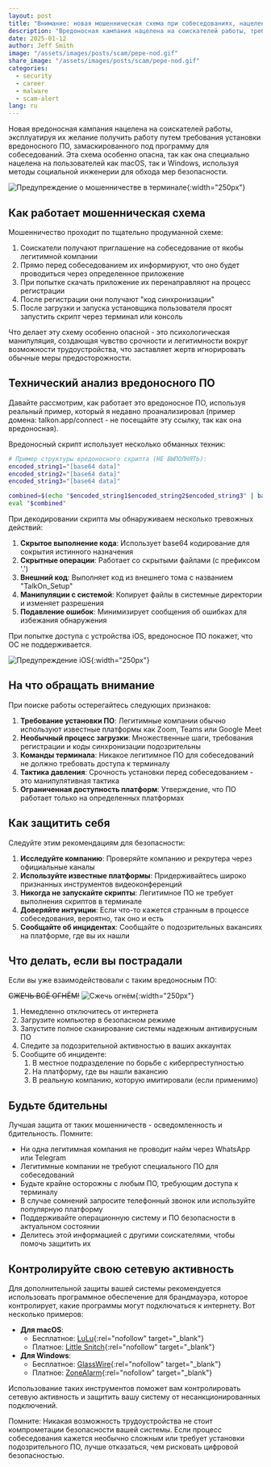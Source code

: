 ```yaml
---
layout: post
title: "Внимание: новая мошенническая схема при собеседованиях, нацеленная на пользователей macOS и Windows"
description: "Вредоносная кампания нацелена на соискателей работы, требуя установки поддельного программного обеспечения для собеседований. Узнайте, как распознать эту схему и защитить себя."
date: 2025-01-12
author: Jeff Smith
image: "/assets/images/posts/scam/pepe-nod.gif"
share_image: "/assets/images/posts/scam/pepe-nod.gif"
categories: 
  - security
  - career
  - malware
  - scam-alert
lang: ru
---
```


Новая вредоносная кампания нацелена на соискателей работы, эксплуатируя их желание получить работу путем требования установки вредоносного ПО, замаскированного под программу для собеседований. Эта схема особенно опасна, так как она специально нацелена на пользователей как macOS, так и Windows, используя методы социальной инженерии для обхода мер безопасности.

![Предупреждение о мошенничестве в терминале](/assets/images/posts/scam/pepe-nod.gif){:width="250px"}

## Как работает мошенническая схема

Мошенничество проходит по тщательно продуманной схеме:

1. Соискатели получают приглашение на собеседование от якобы легитимной компании
2. Прямо перед собеседованием их информируют, что оно будет проводиться через определенное приложение
3. При попытке скачать приложение их перенаправляют на процесс регистрации
4. После регистрации они получают "код синхронизации"
5. После загрузки и запуска установщика пользователя просят запустить скрипт через терминал или консоль

Что делает эту схему особенно опасной - это психологическая манипуляция, создающая чувство срочности и легитимности вокруг возможности трудоустройства, что заставляет жертв игнорировать обычные меры предосторожности.

## Технический анализ вредоносного ПО

Давайте рассмотрим, как работает это вредоносное ПО, используя реальный пример, который я недавно проанализировал (пример домена: talkon.app/connect - не посещайте эту ссылку, так как она вредоносная).

Вредоносный скрипт использует несколько обманных техник:

```bash
# Пример структуры вредоносного скрипта (НЕ ВЫПОЛНЯТЬ):
encoded_string1="[base64 data]"
encoded_string2="[base64 data]"
encoded_string3="[base64 data]"

combined=$(echo "$encoded_string1$encoded_string2$encoded_string3" | base64 -d)
eval "$combined"
```

При декодировании скрипта мы обнаруживаем несколько тревожных действий:

1. **Скрытое выполнение кода**: Использует base64 кодирование для сокрытия истинного назначения
2. **Скрытные операции**: Работает со скрытыми файлами (с префиксом '.')
3. **Внешний код**: Выполняет код из внешнего тома с названием "TalkOn_Setup"
4. **Манипуляции с системой**: Копирует файлы в системные директории и изменяет разрешения
5. **Подавление ошибок**: Минимизирует сообщения об ошибках для избежания обнаружения

При попытке доступа с устройства iOS, вредоносное ПО покажет, что ОС не поддерживается.

![Предупреждение iOS](/assets/images/posts/scam/zoom-scam.png){:width="250px"}

## На что обращать внимание

При поиске работы остерегайтесь следующих признаков:

1. **Требование установки ПО**: Легитимные компании обычно используют известные платформы как Zoom, Teams или Google Meet
2. **Необычный процесс загрузки**: Множественные шаги, требования регистрации и коды синхронизации подозрительны
3. **Команды терминала**: Никакое легитимное ПО для собеседований не должно требовать доступа к терминалу
4. **Тактика давления**: Срочность установки перед собеседованием - это манипулятивная тактика
5. **Ограниченная доступность платформ**: Утверждение, что ПО работает только на определенных платформах

## Как защитить себя

Следуйте этим рекомендациям для безопасности:

1. **Исследуйте компанию**: Проверяйте компанию и рекрутера через официальные каналы
2. **Используйте известные платформы**: Придерживайтесь широко признанных инструментов видеоконференций
3. **Никогда не запускайте скрипты**: Легитимное ПО не требует выполнения скриптов в терминале
4. **Доверяйте интуиции**: Если что-то кажется странным в процессе собеседования, вероятно, так оно и есть
5. **Сообщайте об инцидентах**: Сообщайте о подозрительных вакансиях на платформе, где вы их нашли

## Что делать, если вы пострадали

Если вы уже взаимодействовали с таким вредоносным ПО:

<del>СЖЕЧЬ ВСЁ ОГНЁМ!</del>
![Сжечь огнём](/assets/images/posts/scam/pepe-the-frog-torch.gif){:width="250px"}

1. Немедленно отключитесь от интернета
2. Загрузите компьютер в безопасном режиме
3. Запустите полное сканирование системы надежным антивирусным ПО
4. Следите за подозрительной активностью в ваших аккаунтах
5. Сообщите об инциденте:
   1. В местное подразделение по борьбе с киберпреступностью
   2. На платформу, где вы нашли вакансию
   3. В реальную компанию, которую имитировали (если применимо)

## Будьте бдительны

Лучшая защита от таких мошенничеств - осведомленность и бдительность. Помните:

- Ни одна легитимная компания не проводит найм через WhatsApp или Telegram
- Легитимные компании не требуют специального ПО для собеседований
- Будьте крайне осторожны с любым ПО, требующим доступа к терминалу
- В случае сомнений запросите телефонный звонок или используйте популярную платформу
- Поддерживайте операционную систему и ПО безопасности в актуальном состоянии
- Делитесь этой информацией с другими соискателями, чтобы помочь защитить их

## Контролируйте свою сетевую активность

Для дополнительной защиты вашей системы рекомендуется использовать программное обеспечение для брандмауэра, которое контролирует, какие программы могут подключаться к интернету. Вот несколько примеров:

- **Для macOS**: 
  - Бесплатное: [LuLu](https://objective-see.org/products/lulu.html){:rel="nofollow" target="_blank"}
  - Платное: [Little Snitch](https://www.obdev.at/products/littlesnitch/index.html){:rel="nofollow" target="_blank"}
- **Для Windows**: 
  - Бесплатное: [GlassWire](https://www.glasswire.com/){:rel="nofollow" target="_blank"}
  - Платное: [ZoneAlarm](https://www.zonealarm.com/software/free-firewall/){:rel="nofollow" target="_blank"}

Использование таких инструментов поможет вам контролировать сетевую активность и защитить вашу систему от несанкционированных подключений. 

Помните: Никакая возможность трудоустройства не стоит компрометации безопасности вашей системы. Если процесс собеседования кажется необычно сложным или требует установки подозрительного ПО, лучше отказаться, чем рисковать цифровой безопасностью.

